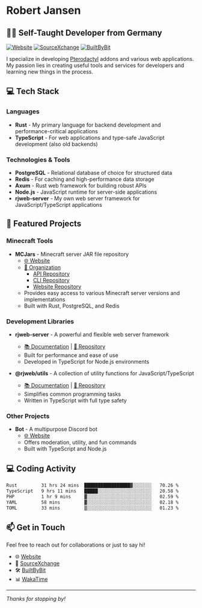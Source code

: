 # Robert Jansen

## 👨‍💻 Self-Taught Developer from Germany

[![Website](https://img.shields.io/badge/Website-rjansen.dev-blue)](https://rjansen.dev)
[![SourceXchange](https://img.shields.io/badge/SourceXchange-Profile-orange)](https://www.sourcexchange.net/teams/356/profile)
[![BuiltByBit](https://img.shields.io/badge/BuiltByBit-Profile-green)](https://builtbybit.com/creators/0x7d8.387189)

I specialize in developing [Pterodactyl](https://pterodactyl.io) addons and various web applications. My passion lies in creating useful tools and services for developers and learning new things in the process.

## 💻 Tech Stack

### Languages
- **Rust** - My primary language for backend development and performance-critical applications
- **TypeScript** - For web applications and type-safe JavaScript development (also old backends)

### Technologies & Tools
- **PostgreSQL** - Relational database of choice for structured data
- **Redis** - For caching and high-performance data storage
- **Axum** - Rust web framework for building robust APIs
- **Node.js** - JavaScript runtime for server-side applications
- **rjweb-server** - My own web server framework for JavaScript/TypeScript applications

## 🚀 Featured Projects

### Minecraft Tools
- **MCJars** - Minecraft server JAR file repository
  - [🌐 Website](https://mcjars.app)
  - [📂 Organization](https://github.com/mcjars)
    - [API Repository](https://github.com/mcjars/api)
    - [CLI Repository](https://github.com/mcjars/mcvcli)
    - [Website Repository](https://github.com/mcjars/www)
  - Provides easy access to various Minecraft server versions and implementations
  - Built with Rust, PostgreSQL, and Redis

### Development Libraries
- **rjweb-server** - A powerful and flexible web server framework
  - [📚 Documentation](https://server.rjweb.dev) | [📂 Repository](https://github.com/0x7d8/NPM_WEB-SERVER)
  - Built for performance and ease of use
  - Developed in TypeScript for Node.js environments

- **@rjweb/utils** - A collection of utility functions for JavaScript/TypeScript
  - [📚 Documentation](https://utils.rjweb.dev) | [📂 Repository](https://github.com/0x7d8/rjweb-utils)
  - Simplifies common programming tasks
  - Written in TypeScript with full type safety

### Other Projects
- **Bot** - A multipurpose Discord bot
  - [🌐 Website](https://bot.rjns.dev)
  - Offers moderation, utility, and fun commands
  - Built with TypeScript and Node.js

## 💻 Coding Activity

<!--START_SECTION:waka-->

```txt
Rust         31 hrs 24 mins  █████████████████▓░░░░░░░   70.26 %
TypeScript   9 hrs 11 mins   █████░░░░░░░░░░░░░░░░░░░░   20.58 %
PHP          1 hr 9 mins     ▓░░░░░░░░░░░░░░░░░░░░░░░░   02.59 %
YAML         58 mins         ▓░░░░░░░░░░░░░░░░░░░░░░░░   02.18 %
TOML         33 mins         ▒░░░░░░░░░░░░░░░░░░░░░░░░   01.23 %
```

<!--END_SECTION:waka-->

## 📫 Get in Touch

Feel free to reach out for collaborations or just to say hi!

- 🌐 [Website](https://rjansen.dev)
- 💼 [SourceXchange](https://www.sourcexchange.net/teams/356/profile)
- 🛠️ [BuiltByBit](https://builtbybit.com/creators/0x7d8.387189)
- 📊 [WakaTime](https://wakatime.com/@0x7d8)

---

*Thanks for stopping by!*
